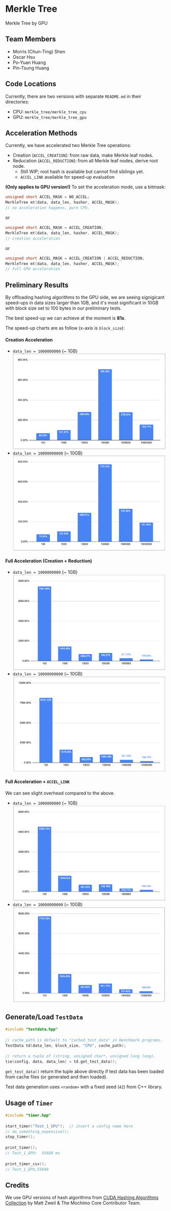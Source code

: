 # Merkle Tree
Merkle Tree by GPU

## Team Members
- Morris (Chun-Ting) Shen 
- Oscar Hsu
- Po-Yuan Huang
- Pin-Tsung Huang

## Code Locations
Currently, there are two versions with separate `README.md` in their directories:
- CPU: `merkle_tree/merkle_tree_cpu`
- GPU: `merkle_tree/merkle_tree_gpu`

## Acceleration Methods
Currently, we have accelerated two Merkle Tree operations:
- Creation (`ACCEL_CREATION`): from raw data, make Merkle leaf nodes.
- Reducation (`ACCEL_REDUCTION`): from all Merkle leaf nodes, derive root node.
  * Still WIP; root hash is available but cannot find siblings yet.
  * `ACCEL_LINK` available for speed-up evaluation

**(Only applies to GPU version!)**
To set the acceleration mode, use a bitmask:
```C++
unsigned short ACCEL_MASK = NO_ACCEL;
MerkleTree mt(data, data_len, hasher, ACCEL_MASK);
// no acceleration happens, pure CPU.
```
or
```C++
unsigned short ACCEL_MASK = ACCEL_CREATION;
MerkleTree mt(data, data_len, hasher, ACCEL_MASK);
// creation acceleration
```
or
```C++
unsigned short ACCEL_MASK = ACCEL_CREATION | ACCEL_REDUCTION;
MerkleTree mt(data, data_len, hasher, ACCEL_MASK);
// full GPU acceleration
```


## Preliminary Results
By offloading hashing algorithms to the GPU side, we are seeing signigicant
speed-ups in data sizes larger than 1GB, and it's most significant in 10GB with
block size set to 100 bytes in our preliminary tests.

The best speed-up we can achieve at the moment is **81x**.

The speed-up charts are as follow (x-axis is `block_size`):

#### Creation Acceleration
- `data_len = 1000000000` (~ 1GB)
  ![1GB Speed-up Chart](pix/1GB_speedup.png)
- `data_len = 10000000000` (~ 10GB)
  ![10GB Speed-up Chart](pix/10GB_speedup.png)

#### Full Acceleration (Creation + Reduction)
- `data_len = 1000000000` (~ 1GB)
  ![1GB Speed-up Chart](pix/1GB_speedup_full.png)
- `data_len = 10000000000` (~ 10GB)
  ![10GB Speed-up Chart](pix/10GB_speedup_full.png)

#### Full Acceleration + `ACCEL_LINK`
We can see slight overhead compared to the above.
- `data_len = 1000000000` (~ 1GB)
  ![1GB Speed-up Chart](pix/1GB_speedup_link.png)
- `data_len = 10000000000` (~ 10GB)
  ![10GB Speed-up Chart](pix/10GB_speedup_link.png)

## Generate/Load `TestData`
```C++
#include "testdata.hpp"

// cache_path is default to "cached_test_data" in benchmark programs.
TestData td(data_len, block_size, "CPU", cache_path);

// return a tuple of (string, unsigned char*, unsigned long long).
tie(config, data, data_len) = td.get_test_data();
```
`get_test_data()` return the tuple above directly if test data has been loaded
from cache files (or generated and then loaded).

Test data generation uses `<random>` with a fixed seed (`42`) from C++ library.

## Usage of `Timer`
```C++
#include "timer.hpp"

start_timer("Test_1_GPU");  // insert a config name here
// do_something_expensive();
stop_timer();

print_timer();
// Test_1_GPU:  55688 ms

print_timer_csv();
// Test_1_GPU,55688
```

## Credits
We use GPU versions of hash algorithms from
[CUDA Hashing Algorithms Collection](https://github.com/mochimodev/cuda-hashing-algos) by Matt Zweil & The Mochimo Core Contributor Team.
